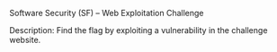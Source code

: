 Software Security (SF) – Web Exploitation Challenge

Description: Find the flag by exploiting a vulnerability in the challenge website. 
